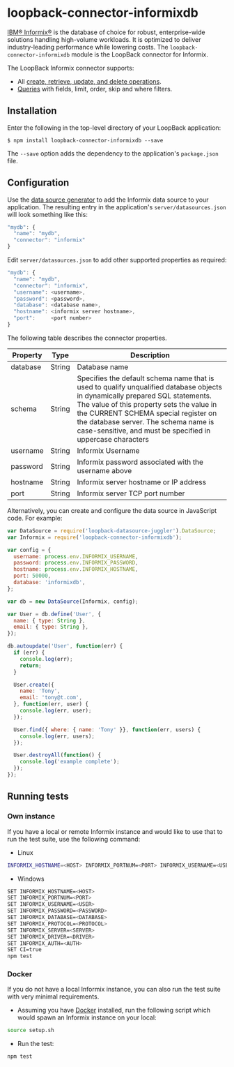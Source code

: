 # loopback-connector-informixdb

[IBM® Informix®](https://www-01.ibm.com/software/data/informix/) is the database of choice for robust, enterprise-wide solutions handling high-volume workloads.
It is optimized to deliver industry-leading performance while lowering costs.  The `loopback-connector-informixdb` module is the LoopBack connector for Informix.

The LoopBack Informix connector supports:

- All [create, retrieve, update, and delete operations](http://loopback.io/doc/en/lb2/Creating-updating-and-deleting-data.html).
- [Queries](http://loopback.io/doc/en/lb2/Querying-data.html) with fields, limit, order, skip and where filters.

## Installation

Enter the following in the top-level directory of your LoopBack application:

```
$ npm install loopback-connector-informixdb --save
```

The `--save` option adds the dependency to the application's `package.json` file.

## Configuration

Use the [data source generator](http://loopback.io/doc/en/lb2/Data-source-generator.html) to add the Informix data source to your application.
The resulting entry in the application's `server/datasources.json` will look something like this:

```js
"mydb": {
  "name": "mydb",
  "connector": "informix"
}
```

Edit `server/datasources.json` to add other supported properties as required:

```js
"mydb": {
  "name": "mydb",
  "connector": "informix",
  "username": <username>,
  "password": <password>,
  "database": <database name>,
  "hostname": <informix server hostname>,
  "port":     <port number>
}
```

The following table describes the connector properties.

Property       | Type    | Description
---------------| --------| --------
database       | String  | Database name
schema         | String  | Specifies the default schema name that is used to qualify unqualified database objects in dynamically prepared SQL statements. The value of this property sets the value in the CURRENT SCHEMA special register on the database server. The schema name is case-sensitive, and must be specified in uppercase characters
username       | String  | Informix Username
password       | String  | Informix password associated with the username above
hostname       | String  | Informix server hostname or IP address
port           | String  | Informix server TCP port number


Alternatively, you can create and configure the data source in JavaScript code.
For example:

```js
var DataSource = require('loopback-datasource-juggler').DataSource;
var Informix = require('loopback-connector-informixdb');

var config = {
  username: process.env.INFORMIX_USERNAME,
  password: process.env.INFORMIX_PASSWORD,
  hostname: process.env.INFORMIX_HOSTNAME,
  port: 50000,
  database: 'informixdb',
};

var db = new DataSource(Informix, config);

var User = db.define('User', {
  name: { type: String },
  email: { type: String },
});

db.autoupdate('User', function(err) {
  if (err) {
    console.log(err);
    return;
  }

  User.create({
    name: 'Tony',
    email: 'tony@t.com',
  }, function(err, user) {
    console.log(err, user);
  });

  User.find({ where: { name: 'Tony' }}, function(err, users) {
    console.log(err, users);
  });

  User.destroyAll(function() {
    console.log('example complete');
  });
});
```

## Running tests

### Own instance
If you have a local or remote Informix instance and would like to use that to run the test suite, use the following command:
- Linux
```bash
INFORMIX_HOSTNAME=<HOST> INFORMIX_PORTNUM=<PORT> INFORMIX_USERNAME=<USER> INFORMIX_PASSWORD=<PASSWORD> INFORMIX_DATABASE=<DATABASE> INFORMIX_PROTOCOL=<PROTOCOL> INFORMIX_SERVER=<SERVER> INFORMIX_DRIVER=<DRIVER> INFORMIX_AUTH=<AUTH> CI=true npm test
```
- Windows
```bash
SET INFORMIX_HOSTNAME=<HOST>
SET INFORMIX_PORTNUM=<PORT>
SET INFORMIX_USERNAME=<USER>
SET INFORMIX_PASSWORD=<PASSWORD>
SET INFORMIX_DATABASE=<DATABASE>
SET INFORMIX_PROTOCOL=<PROTOCOL>
SET INFORMIX_SERVER=<SERVER>
SET INFORMIX_DRIVER=<DRIVER>
SET INFORMIX_AUTH=<AUTH>
SET CI=true
npm test
```

### Docker
If you do not have a local Informix instance, you can also run the test suite with very minimal requirements.
- Assuming you have [Docker](https://docs.docker.com/engine/installation/) installed, run the following script which would spawn an Informix instance on your local:
```bash
source setup.sh
```
- Run the test:
```bash
npm test
```
